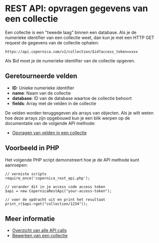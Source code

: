 # REST API: opvragen gegevens van een collectie

Een collectie is een "tweede laag" binnen een database. Als je de numerieke
identifier van een collectie weet, dan kun je met een HTTP GET request de
gegevens van de collectie ophalen:

`https://api.copernica.com/v1/collection/$id?access_token=xxxx`

Als $id moet je de numerieke identifier van de collectie opgeven.


## Geretourneerde velden

* **ID**: Unieke numerieke identifier
* **name**: Naam van de collectie
* **database**: ID van de database waartoe de collectie behoort
* **fields**: Array met de velden in de collectie

De velden worden teruggegeven als arrays van objecten. Als je wilt weten hoe 
deze arrays zijn opgebouwd kun je een blik werpen op de documentatie van de 
volgende API methode:

* [Opvragen van velden in een collectie](rest-get-collection-fields)


## Voorbeeld in PHP

Het volgende PHP script demonstreert hoe je de API methode kunt aanroepen:

    // vereiste scripts
    require_once('copernica_rest_api.php');
    
    // verander dit in je access code access token
    $api = new CopernicaRestApi("your-access-token");

    // voer de opdracht uit en print het resultaat
    print_r($api->get("collection/1234"));

## Meer informatie

* [Overzicht van alle API calls](rest-api)
* [Bewerken van een collectie](rest-put-database)
